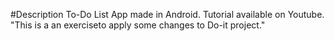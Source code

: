 #Description
To-Do List App made in Android. Tutorial available on Youtube.
"This is a an exerciseto apply some changes to Do-it project."
